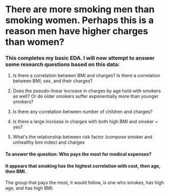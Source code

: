 # There are more smoking men than smoking women. Perhaps this is a reason men have higher charges than women?





### This completes my basic EDA. I will now attempt to answer some research questions based on this data:

1. Is there a correlation between BMI and charges? Is there a correlation between BMI, sex, and their charges?

2. Does the pseudo-linear increase in charges by age hold with smokers as well? Or do older smokers suffer exponentially more than younger smokers?

3. Is there any correlation between number of children and charges?

4. Is there a large increase in charges with both high BMI and smoker = yes?

5. What's the relationship between risk factor (compose smoker and unhealthy bmi index) and charges

#### To answer the question: Who pays the most for medical expenses?

#### It appears that smoking has the highest correlation with cost, then age, then BMI.

The group that pays the most, it would follow, is one who smokes, has high age, and has high BMI.
